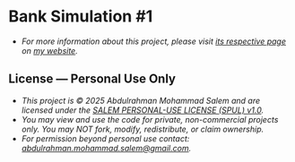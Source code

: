 # Bank Simulation #1
- *For more information about this project, please visit [its respective page](https://abdulrahmanmohammadsalem.github.io/CppConsoleApps/Date-Calculator/) on [my website](https://abdulrahmanmohammadsalem.github.io).*

## License — Personal Use Only
- *This project is © 2025 Abdulrahman Mohammad Salem and are licensed under the [SALEM PERSONAL-USE LICENSE (SPUL) v1.0](https://github.com/AbdulrahmanMohammadSalem/My-Projects-Portfolio/blob/main/LICENSE).*
- *You may view and use the code for private, non-commercial projects only. You may NOT fork, modify, redistribute, or claim ownership.*
- *For permission beyond personal use contact: abdulrahman.mohammad.salem@gmail.com.*
